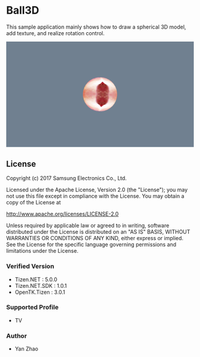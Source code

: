 # Ball3D
This sample application mainly shows how to draw a spherical 3D model, add texture, and realize rotation control.


![OPENTK](./Screenshots/Ball3D_1.png)

## License
Copyright (c) 2017 Samsung Electronics Co., Ltd.

Licensed under the Apache License, Version 2.0 (the "License");
you may not use this file except in compliance with the License.
You may obtain a copy of the License at

http://www.apache.org/licenses/LICENSE-2.0

Unless required by applicable law or agreed to in writing, software
distributed under the License is distributed on an "AS IS" BASIS,
WITHOUT WARRANTIES OR CONDITIONS OF ANY KIND, either express or implied.
See the License for the specific language governing permissions and
limitations under the License.

### Verified Version
* Tizen.NET : 5.0.0
* Tizen.NET.SDK : 1.0.1
* OpenTK.Tizen : 3.0.1

### Supported Profile
* TV

### Author
* Yan Zhao
